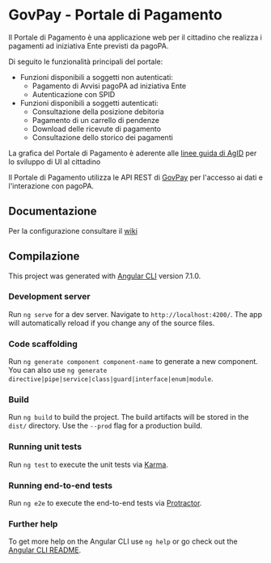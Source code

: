 # GovPay - Portale di Pagamento

Il Portale di Pagamento è una applicazione web per il cittadino che realizza i pagamenti ad iniziativa Ente previsti da pagoPA.

Di seguito le funzionalità principali del portale:

* Funzioni disponibili a soggetti non autenticati:
  * Pagamento di Avvisi pagoPA ad iniziativa Ente
  * Autenticazione con SPID
* Funzioni disponibili a soggetti autenticati:
  * Consultazione della posizione debitoria
  * Pagamento di un carrello di pendenze
  * Download delle ricevute di pagamento
  * Consultazione dello storico dei pagamenti

La grafica del Portale di Pagamento è aderente alle [linee guida di AgID](https://designers.italia.it/guide/) per lo sviluppo di UI al cittadino

Il Portale di Pagamento utilizza le API REST di [GovPay](https://github.com/link-it/govpay) per l'accesso ai dati e l'interazione con pagoPA.

## Documentazione

Per la configurazione consultare il [wiki](https://github.com/link-it/govpay-portal/wiki)

## Compilazione

This project was generated with [Angular CLI](https://github.com/angular/angular-cli) version 7.1.0.

### Development server

Run `ng serve` for a dev server. Navigate to `http://localhost:4200/`. The app will automatically reload if you change any of the source files.

### Code scaffolding

Run `ng generate component component-name` to generate a new component. You can also use `ng generate directive|pipe|service|class|guard|interface|enum|module`.

### Build

Run `ng build` to build the project. The build artifacts will be stored in the `dist/` directory. Use the `--prod` flag for a production build.

### Running unit tests

Run `ng test` to execute the unit tests via [Karma](https://karma-runner.github.io).

### Running end-to-end tests

Run `ng e2e` to execute the end-to-end tests via [Protractor](http://www.protractortest.org/).

### Further help

To get more help on the Angular CLI use `ng help` or go check out the [Angular CLI README](https://github.com/angular/angular-cli/blob/master/README.md).
